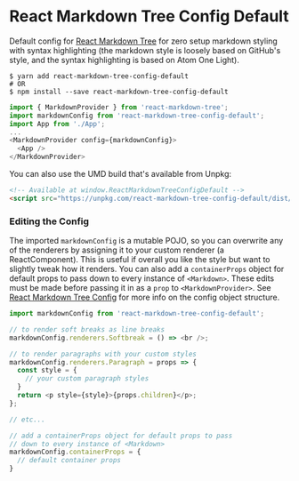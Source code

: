 # React Markdown Tree Config Default

Default config for [React Markdown Tree](https://github.com/rafrex/react-markdown-tree) for zero setup markdown styling with syntax highlighting (the markdown style is loosely based on GitHub's style, and the syntax highlighting is based on Atom One Light).

```shell
$ yarn add react-markdown-tree-config-default
# OR
$ npm install --save react-markdown-tree-config-default
```

```js
import { MarkdownProvider } from 'react-markdown-tree';
import markdownConfig from 'react-markdown-tree-config-default';
import App from './App';
...
<MarkdownProvider config={markdownConfig}>
  <App />
</MarkdownProvider>
```

You can also use the UMD build that's available from Unpkg:
```html
<!-- Available at window.ReactMarkdownTreeConfigDefault -->
<script src="https://unpkg.com/react-markdown-tree-config-default/dist/react-markdown-tree-config-default.min.js"></script>
```

### Editing the Config

The imported `markdownConfig` is a mutable POJO, so you can overwrite any of the renderers by assigning it to your custom renderer (a ReactComponent). This is useful if overall you like the style but want to slightly tweak how it renders. You can also add a `containerProps` object for default props to pass down to every instance of `<Markdown>`. These edits must be made before passing it in as a `prop` to `<MarkdownProvider>`. See [React Markdown Tree Config](https://github.com/rafrex/react-markdown-tree#config-object) for more info on the config object structure.
```js
import markdownConfig from 'react-markdown-tree-config-default';

// to render soft breaks as line breaks
markdownConfig.renderers.Softbreak = () => <br />;

// to render paragraphs with your custom styles
markdownConfig.renderers.Paragraph = props => {
  const style = {
    // your custom paragraph styles
  }
  return <p style={style}>{props.children}</p>;
};

// etc...

// add a containerProps object for default props to pass
// down to every instance of <Markdown>
markdownConfig.containerProps = {
  // default container props
}
```
